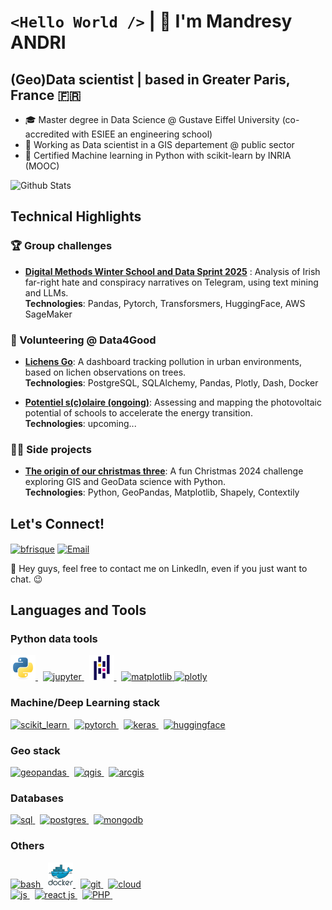 # `<Hello World />` | 👋 I'm Mandresy ANDRI 
## (Geo)Data scientist | based in Greater Paris, France 🇫🇷

- 🎓 Master degree in Data Science @ Gustave Eiffel University (co-accredited with ESIEE an engineering school)
- 💼 Working as Data scientist in a GIS departement @ public sector
- 📜 Certified Machine learning in Python with scikit-learn by INRIA (MOOC)
<img src="https://github-readme-stats.vercel.app/api?username=mandresyandri&show_icons=true&theme=graywhite&count_private=true&hide_border=true" alt="Github Stats"/>

## Technical Highlights
### 🏆 Group challenges 
- [**Digital Methods Winter School and Data Sprint 2025**](https://drive.google.com/file/d/1x1EXht0T-tunUvJ5YsT5yvFLz5NeOCUu/view?usp=sharing) : Analysis of Irish far-right hate and conspiracy narratives on Telegram, using text mining and LLMs.  
**Technologies**: Pandas, Pytorch, Transforsmers, HuggingFace, AWS SageMaker

### 🤝 Volunteering @ Data4Good
- [**Lichens Go**](https://github.com/dataforgoodfr/lichensgo/): A dashboard tracking pollution in urban environments, based on lichen observations on trees.  
**Technologies**: PostgreSQL, SQLAlchemy, Pandas, Plotly, Dash, Docker

- [**Potentiel s(c)olaire (ongoing)**](https://dataforgood.fr/projects/potentielscolaire): Assessing and mapping the photovoltaic potential of schools to accelerate the energy transition.  
**Technologies**: upcoming...

  
### 🧑‍💻 Side projects 
- [**The origin of our christmas three**](https://github.com/mandresyandri/defi_carto_sapin_2024): A fun Christmas 2024 challenge exploring GIS and GeoData science with Python.   
**Technologies**: Python, GeoPandas, Matplotlib, Shapely, Contextily
 

## Let's Connect!
<a href="https://www.linkedin.com/in/mandresy-andri/" target="blank"><img align="center" src="https://img.icons8.com/color/48/000000/linkedin.png" alt="bfrisque" height="50"  /></a>
<a href="mandresy.andriantsoanavalona@gmail.com"> <img align="center" src="https://upload.wikimedia.org/wikipedia/commons/7/7e/Gmail_icon_%282020%29.svg" alt="Email" height="35"/></a>

📧 Hey guys, feel free to contact me on LinkedIn, even if you just want to chat. 😉

## Languages and Tools
<p align="left">
  <h3>Python data tools</h3>
  <!-- Python Stack  -->
  <a href="https://www.python.org" target="_blank" rel="noreferrer">
    <img src="https://raw.githubusercontent.com/devicons/devicon/master/icons/python/python-original.svg" alt="python" height="40"/>
  </a>&nbsp;
  <a href="https://jupyter.org/" target="_blank" rel="noreferrer">
    <img src="https://camo.githubusercontent.com/e0eefb9cad563671713a927f417044f3ea2520d828f76317073eab7444915c1e/68747470733a2f2f75706c6f61642e77696b696d656469612e6f72672f77696b6970656469612f636f6d6d6f6e732f332f33382f4a7570797465725f6c6f676f2e737667" alt="jupyter" height="40"/>
  </a>&nbsp;
  <a href="https://pandas.pydata.org/" target="_blank" rel="noreferrer">
    <img src="https://raw.githubusercontent.com/devicons/devicon/2ae2a900d2f041da66e950e4d48052658d850630/icons/pandas/pandas-original.svg" alt="pandas"height="40"/>
  </a>&nbsp;
  <a href="https://matplotlib.org/stable/" target="_blank" rel="noreferrer">
    <img src="https://matplotlib.org/stable/_static/logo_light.svg" alt="matplotlib" height="40"/>
  </a>
  <a href="https://plotly.com/" target="_blank" rel="noreferrer">
    <img src="https://upload.wikimedia.org/wikipedia/commons/thumb/8/8a/Plotly-logo.png/1200px-Plotly-logo.png?20220718173326" alt="plotly" height="40"/>
  </a><br/>
  
  <!-- AI Stack --> 
  ### Machine/Deep Learning stack
  <a href="https://scikit-learn.org/" target="_blank" rel="noreferrer">
    <img src="https://upload.wikimedia.org/wikipedia/commons/0/05/Scikit_learn_logo_small.svg" alt="scikit_learn" height="40"/>
  </a>&nbsp;
  <a href="https://pytorch.org/" target="_blank" rel="noreferrer">
    <img src="https://upload.wikimedia.org/wikipedia/commons/c/c6/PyTorch_logo_black.svg" alt="pytorch"  height="40"/>
  </a>&nbsp;
  <a href="https://keras.io/" target="_blank" rel="noreferrer">
    <img src="https://keras.io/img/logo.png" alt="keras"  height="40"/>
  </a>&nbsp;
  <a href="https://huggingface.co/" target="_blank" rel="noreferrer">
    <img src="https://huggingface.co/front/assets/huggingface_logo.svg" alt="huggingface"height="40"/>
  </a><br/>

  <!-- Geo Stack -->
  ### Geo stack
  <a href="https://geopandas.org/en/stable/" target="_blank" rel="noreferrer">
    <img src="https://geopandas.org/en/stable/_static/geopandas_logo_web.svg" alt="geopandas" height="40"/>
  </a>&nbsp;
  <a href="https://qgis.org/" target="_blank" rel="noreferrer">
    <img src="https://qgis.github.io/qgis-uni-navigation/logo.svg" alt="qgis" height="40"/>
  </a>&nbsp;
  <a href="https://www.arcgis.com/index.html" target="_blank" rel="noreferrer">
    <img src="https://upload.wikimedia.org/wikipedia/commons/d/df/ArcGIS_logo.png" alt="arcgis" height="40"/>
  </a><br/>

  <!-- Databases -->
  ### Databases
  <a href="https://www.mysql.com/fr/" target="_blank" rel="noreferrer">
    <img src="https://upload.wikimedia.org/wikipedia/fr/thumb/6/62/MySQL.svg/langfr-240px-MySQL.svg.png" alt="sql" height="40"/>
  </a>&nbsp;
  <a href="https://www.postgresql.org/" target="_blank" rel="noreferrer">
    <img src="https://www.postgresql.org/media/img/about/press/elephant.png" alt="postgres" height="40"/>
  </a>&nbsp;
  <a href="https://www.mongodb.com/fr-fr" target="_blank" rel="noreferrer">
    <img src="https://webimages.mongodb.com/_com_assets/cms/kuyjf3vea2hg34taa-horizontal_default_slate_blue.svg?auto=format%252Ccompress" alt="mongodb" height="40"/>
  </a><br/>

  <!-- Computer sciences  -->
  ### Others
  <a href="https://www.gnu.org/software/bash/" target="_blank" rel="noreferrer">
    <img src="https://www.vectorlogo.zone/logos/gnu_bash/gnu_bash-icon.svg" alt="bash" height="40"/>
  </a>&nbsp;
  <a href="https://www.docker.com/" target="_blank" rel="noreferrer">
    <img src="https://raw.githubusercontent.com/devicons/devicon/master/icons/docker/docker-original-wordmark.svg" alt="docker" height="40"/>
  </a>&nbsp;
  <a href="https://git-scm.com/" target="_blank" rel="noreferrer">
    <img src="https://www.vectorlogo.zone/logos/git-scm/git-scm-icon.svg" alt="git" height="40"/>
  </a>&nbsp;
  <a href="https://aws.amazon.com/" target="_blank" rel="noreferrer">
    <img src="https://upload.wikimedia.org/wikipedia/commons/thumb/9/93/Amazon_Web_Services_Logo.svg/langfr-2560px-Amazon_Web_Services_Logo.svg.png" alt="cloud" height="40"/>
  </a><br/>

  <!-- Web stack -->
  <a href="https://developer.mozilla.org/fr/docs/Web/JavaScript" target="_blank" rel="noreferrer">
    <img src="https://upload.wikimedia.org/wikipedia/commons/thumb/7/73/Javascript-736400_960_720.png/640px-Javascript-736400_960_720.png" alt="js" height="40"/>
  </a>&nbsp;
  <a href="https://fr.react.dev/" target="_blank" rel="noreferrer">
    <img src="https://upload.wikimedia.org/wikipedia/commons/thumb/3/30/React_Logo_SVG.svg/langfr-1920px-React_Logo_SVG.svg.png" alt="react js" height="40"/>
  </a>&nbsp;
  <a href="https://fr.react.dev/" target="_blank" rel="noreferrer">
    <img src="https://upload.wikimedia.org/wikipedia/commons/thumb/2/27/PHP-logo.svg/262px-PHP-logo.svg.png" alt="PHP" height="40"/>
  </a>&nbsp;
</p>
